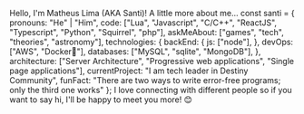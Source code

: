 Hello, I'm Matheus Lima (AKA Santi)! 
 A little more about me...
const santi = {
    pronouns: "He" | "Him",
    code: ["Lua", "Javascript", "C/C++", "ReactJS", "Typescript", "Python", "Squirrel", "php"],
    askMeAbout: ["games", "tech", "theories", "astronomy"],
    technologies: {
        backEnd: {
            js: ["node"],
        },
        devOps: ["AWS", "Docker🐳"],
        databases: ["MySQL", "sqlite", "MongoDB"],
    },
    architecture: ["Server Architecture", "Progressive web applications", "Single page applications"],
    currentProject: "I am tech leader in Destiny Community",
    funFact: "There are two ways to write error-free programs; only the third one works"
};
 I love connecting with different people so if you want to say hi, I'll be happy to meet you more! 😊

